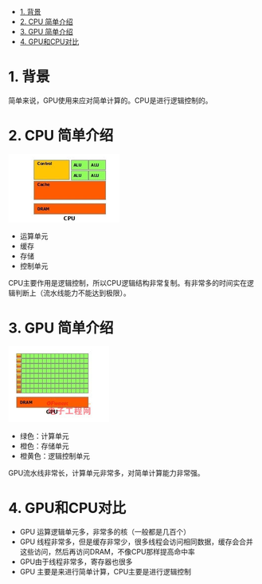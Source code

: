 <!-- TOC -->

- [1. 背景](#1-背景)
- [2. CPU 简单介绍](#2-cpu-简单介绍)
- [3. GPU 简单介绍](#3-gpu-简单介绍)
- [4. GPU和CPU对比](#4-gpu和cpu对比)

<!-- /TOC -->
# 1. 背景

简单来说，GPU使用来应对简单计算的。CPU是进行逻辑控制的。

# 2. CPU 简单介绍
![](images/2019-08-27-19-29-01.png)
* 运算单元
* 缓存
* 存储
* 控制单元

CPU主要作用是逻辑控制，所以CPU逻辑结构非常复制。有非常多的时间实在逻辑判断上（流水线能力不能达到极限）。

# 3. GPU 简单介绍
![](images/2019-08-27-19-32-27.png)
* 绿色：计算单元
* 橙色：存储单元
* 橙黄色：逻辑控制单元

GPU流水线非常长，计算单元非常多，对简单计算能力非常强。

# 4. GPU和CPU对比

* GPU 运算逻辑单元多，非常多的核（一般都是几百个）
* GPU 线程非常多，但是缓存非常少，很多线程会访问相同数据，缓存会合并这些访问，然后再访问DRAM，不像CPU那样提高命中率
* GPU由于线程非常多，寄存器也很多
* GPU 主要是来进行简单计算，CPU主要是进行逻辑控制